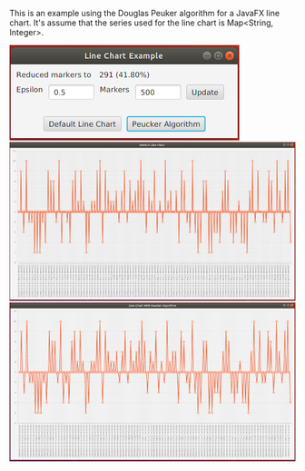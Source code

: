 This is an example using the Douglas Peuker algorithm for a JavaFX line chart. It's assume that the series used for the line chart is Map<String, Integer>.

![](https://github.com/walleyyang/line-chart-peuker-example/blob/master/src/main/resources/app.png)
![](https://github.com/walleyyang/line-chart-peuker-example/blob/master/src/main/resources/default.png)
![](https://github.com/walleyyang/line-chart-peuker-example/blob/master/src/main/resources/algo.png)